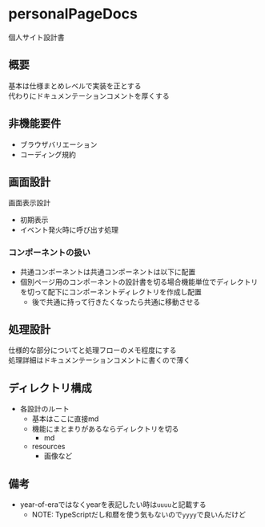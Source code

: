 # personalPageDocs

個人サイト設計書

## 概要

基本は仕様まとめレベルで実装を正とする  
代わりにドキュメンテーションコメントを厚くする

## 非機能要件

- ブラウザバリエーション
- コーディング規約

## 画面設計

画面表示設計

- 初期表示
- イベント発火時に呼び出す処理

### コンポーネントの扱い

- 共通コンポーネントは共通コンポーネントは以下に配置
- 個別ページ用のコンポーネントの設計書を切る場合機能単位でディレクトリを切って配下にコンポーネントディレクトリを作成し配置
    - 後で共通に持って行きたくなったら共通に移動させる

## 処理設計

仕様的な部分についてと処理フローのメモ程度にする  
処理詳細はドキュメンテーションコメントに書くので薄く

## ディレクトリ構成

- 各設計のルート
    - 基本はここに直接md
    - 機能にまとまりがあるならディレクトリを切る
        - md
    - resources
        - 画像など

## 備考

- year-of-eraではなくyearを表記したい時は`uuuu`と記載する
    - NOTE: TypeScriptだし和暦を使う気もないので`yyyy`で良いんだけど
